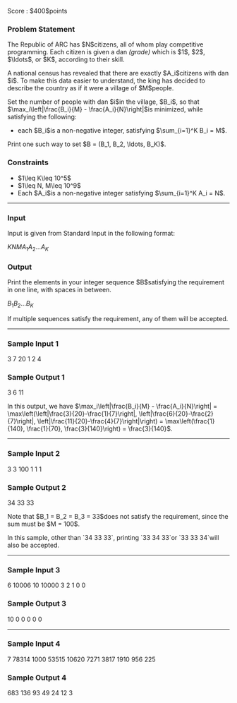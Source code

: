 
<div>

<span>

<span>

<p>
Score : $400$points
</p>

<div>

<section>

### **Problem Statement**

<p>
The Republic of ARC has $N$citizens, all of whom play competitive programming. Each citizen is given a dan 
<em>
(grade)
</em>
which is $1$, $2$, $\ldots$, or $K$, according to their skill.
</p>

<p>
A national census has revealed that there are exactly $A_i$citizens with dan $i$. To make this data easier to understand, the king has decided to describe the country as if it were a village of $M$people.
</p>

<p>
Set the number of people with dan $i$in the village, $B_i$, so that $\max_i\left|\frac{B_i}{M} - \frac{A_i}{N}\right|$is minimized, while satisfying the following:
</p>

<ul>

<li>
each $B_i$is a non-negative integer, satisfying $\sum_{i=1}^K B_i = M$.
</li>

</ul>

<p>
Print one such way to set $B = (B_1, B_2, \ldots, B_K)$.
</p>

</section>

</div>

<div>

<section>

### **Constraints**

<ul>

<li>
$1\leq K\leq 10^5$
</li>

<li>
$1\leq N, M\leq 10^9$
</li>

<li>
Each $A_i$is a non-negative integer satisfying $\sum_{i=1}^K A_i = N$.
</li>

</ul>

</section>

</div>

---

<div>

<div>

<section>

### **Input**

<p>
Input is given from Standard Input in the following format:
</p>

<div>

$K$$N$$M$$A_1$$A_2$$\ldots$$A_K$
</div>

</section>

</div>

<div>

<section>

### **Output**

<p>
Print the elements in your integer sequence $B$satisfying the requirement in one line, with spaces in between.
</p>

<div>

$B_1$$B_2$$\ldots$$B_K$
</div>

<p>
If multiple sequences satisfy the requirement, any of them will be accepted.
</p>

</section>

</div>

</div>

---

<div>

<section>

### **Sample Input 1**

<div>

3 7 20
1 2 4

</div>

</section>

</div>

<div>

<section>

### **Sample Output 1**

<div>

3 6 11

</div>

<p>
In this output, we have $\max_i\left|\frac{B_i}{M} - \frac{A_i}{N}\right| = \max\left(\left|\frac{3}{20}-\frac{1}{7}\right|, \left|\frac{6}{20}-\frac{2}{7}\right|, \left|\frac{11}{20}-\frac{4}{7}\right|\right) = \max\left(\frac{1}{140}, \frac{1}{70}, \frac{3}{140}\right) = \frac{3}{140}$.
</p>

</section>

</div>

---

<div>

<section>

### **Sample Input 2**

<div>

3 3 100
1 1 1

</div>

</section>

</div>

<div>

<section>

### **Sample Output 2**

<div>

34 33 33

</div>

<p>
Note that $B_1 = B_2 = B_3 = 33$does not satisfy the requirement, since the sum must be $M = 100$.
</p>

<p>
In this sample, other than `34 33 33`, printing `33 34 33`or `33 33 34`will also be accepted.
</p>

</section>

</div>

---

<div>

<section>

### **Sample Input 3**

<div>

6 10006 10
10000 3 2 1 0 0

</div>

</section>

</div>

<div>

<section>

### **Sample Output 3**

<div>

10 0 0 0 0 0

</div>

</section>

</div>

---

<div>

<section>

### **Sample Input 4**

<div>

7 78314 1000
53515 10620 7271 3817 1910 956 225

</div>

</section>

</div>

<div>

<section>

### **Sample Output 4**

<div>

683 136 93 49 24 12 3

</div>

</section>

</div>

</span>

</span>

</div>
